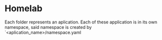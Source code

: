 # Homelab

Each folder represents an aplication. Each of these application is in
its own namespace, said namespace is created by
`<aplication_name>/namespace.yaml
